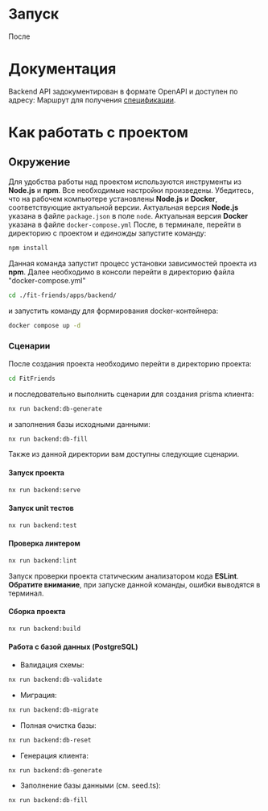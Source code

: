 # Запуск 
  После 

# Документация
  Backend API задокументирован в формате OpenAPI и доступен по адресу:
  Маршрут для получения [спецификации](http://localhost:3333/api).

# Как работать с проектом

## Окружение

Для удобства работы над проектом используются инструменты из **Node.js** и **npm**. Все необходимые настройки произведены. Убедитесь, что на рабочем компьютере установлены **Node.js** и **Docker**, соответствующие актуальной версии. Актуальная версия **Node.js** указана в файле `package.json` в поле `node`. Актуальная версия **Docker** указана в файле `docker-compose.yml` 
После, в терминале, перейти в директорию с проектом и _единожды_ запустите команду:

```bash
npm install
```

Данная команда запустит процесс установки зависимостей проекта из **npm**.
Далее необходимо в консоли перейти в директорию файла "docker-compose.yml"

```bash
cd ./fit-friends/apps/backend/
```

и запустить команду для формирования docker-контейнера:

```bash
docker compose up -d
```

### Сценарии
После создания проекта необходимо перейти в директорию проекта:

```bash
cd FitFriends
```
и последовательно выполнить сценарии для создания prisma клиента:
```bash
nx run backend:db-generate
```
и заполнения базы исходными данными:
```bash
nx run backend:db-fill
```

Также из данной директории вам доступны следующие сценарии.

#### Запуск проекта

```bash
nx run backend:serve
```

#### Запуск unit тестов

```bash
nx run backend:test
```

#### Проверка линтером

```bash
nx run backend:lint
```

Запуск проверки проекта статическим анализатором кода **ESLint**.
**Обратите внимание**, при запуске данной команды, ошибки выводятся в терминал.

#### Сборка проекта

```bash
nx run backend:build
```

#### Работа с базой данных (PostgreSQL)
* Валидация схемы:
```bash
nx run backend:db-validate
```
* Миграция:
```bash
nx run backend:db-migrate
```

* Полная очистка базы:
```bash
nx run backend:db-reset
```

* Генерация клиента:
```bash
nx run backend:db-generate
```

* Заполнение базы данными (см. seed.ts):
```bash
nx run backend:db-fill
```
